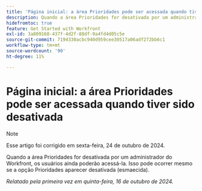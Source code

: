 ```yaml
---
title: 'Página inicial: a área Prioridades pode ser acessada quando tiver sido desativada'
description: Quando a área Prioridades for desativada por um administrador do Workfront, os usuários ainda poderão acessá-la. Isso pode ocorrer mesmo se a opção Prioridades aparecer desativada (esmaecida).
hidefromtoc: true
feature: Get Started with Workfront
exl-id: 3a809168-437f-4d2f-88df-9a4fd4d05c5e
source-git-commit: 7194330acbc940d959cee30517a06adf272bb6c1
workflow-type: tm+mt
source-wordcount: '90'
ht-degree: 11%

---
```


# Página inicial: a área Prioridades pode ser acessada quando tiver sido desativada

>[!NOTE]
>
>Esse artigo foi corrigido em sexta-feira, 24 de outubro de 2024.

Quando a área Prioridades for desativada por um administrador do Workfront, os usuários ainda poderão acessá-la. Isso pode ocorrer mesmo se a opção Prioridades aparecer desativada (esmaecida).

_Relatado pela primeira vez em quinta-feira, 16 de outubro de 2024._
